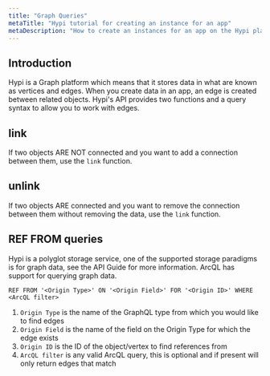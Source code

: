 ```yaml
---
title: "Graph Queries"
metaTitle: "Hypi tutorial for creating an instance for an app"
metaDescription: "How to create an instances for an app on the Hypi platform"
---
```


## Introduction

Hypi is a Graph platform which means that it stores data in what are known as vertices and edges.
When you create data in an app, an edge is created between related objects.
Hypi's API provides two functions and a query syntax to allow you to work with edges.

## link
If two objects ARE NOT connected and you want to add a connection between them, use the `link` function.

## unlink
If two objects ARE connected and you want to remove the connection between them without removing the data, use the `link` function.

## REF FROM queries
‌Hypi is a polyglot storage service, one of the supported storage paradigms is for graph data, see the API Guide for more information. ArcQL has support for querying graph data.

`REF FROM '<Origin Type>' ON '<Origin Field>' FOR '<Origin ID>' WHERE <ArcQL filter>`

1. `‌Origin Type` is the name of the GraphQL type from which you would like to find edges
1. `Origin Field` is the name of the field on the Origin Type for which the edge exists
1. `Origin ID` is the ID of the object/vertex to find references from
1. `ArcQL filter` is any valid ArcQL query, this is optional and if present will only return edges that match

